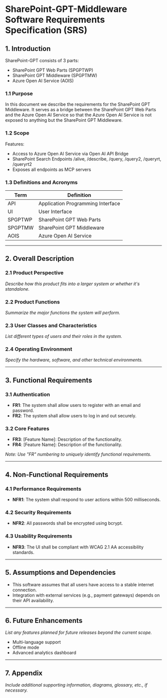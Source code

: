 # SharePoint-GPT-Middleware Software Requirements Specification (SRS)

## 1. Introduction

SharePoint-GPT consists of 3 parts:
- SharePoint GPT Web Parts (SPGPTWP)
- SharePoint GPT Middleware (SPGPTMW)
- Azure Open AI Service (AOIS)

### 1.1 Purpose
In this document we describe the requirements for the SharePoint GPT Middleware. It serves as a bridge between the SharePoint GPT Web Parts and the Azure Open AI Service so that the Azure Open AI Service is not exposed to anything but the SharePoint GPT Middleware.

### 1.2 Scope
Features:
- Access to Azure Open AI Service via Open AI API Bridge
- SharePoint Search Endpoints /alive, /describe, /query, /query2, /queryrt, /queryrt2
- Exposes all endpoints as MCP servers

### 1.3 Definitions and Acronyms
| Term | Definition |
|------|------------|
| API | Application Programming Interface |
| UI  | User Interface |
| SPGPTWP | SharePoint GPT Web Parts |
| SPGPTMW | SharePoint GPT Middleware |
| AOIS | Azure Open AI Service |

---

## 2. Overall Description

### 2.1 Product Perspective
_Describe how this product fits into a larger system or whether it's standalone._

### 2.2 Product Functions
_Summarize the major functions the system will perform._

### 2.3 User Classes and Characteristics
_List different types of users and their roles in the system._

### 2.4 Operating Environment
_Specify the hardware, software, and other technical environments._

---

## 3. Functional Requirements

### 3.1 Authentication
- **FR1**: The system shall allow users to register with an email and password.
- **FR2**: The system shall allow users to log in and out securely.

### 3.2 Core Features
- **FR3**: [Feature Name]: Description of the functionality.
- **FR4**: [Feature Name]: Description of the functionality.

_Note: Use "FR" numbering to uniquely identify functional requirements._

---

## 4. Non-Functional Requirements

### 4.1 Performance Requirements
- **NFR1**: The system shall respond to user actions within 500 milliseconds.

### 4.2 Security Requirements
- **NFR2**: All passwords shall be encrypted using bcrypt.

### 4.3 Usability Requirements
- **NFR3**: The UI shall be compliant with WCAG 2.1 AA accessibility standards.

---

## 5. Assumptions and Dependencies

- This software assumes that all users have access to a stable internet connection.
- Integration with external services (e.g., payment gateways) depends on their API availability.

---

## 6. Future Enhancements

_List any features planned for future releases beyond the current scope._

- Multi-language support
- Offline mode
- Advanced analytics dashboard

---

## 7. Appendix

_Include additional supporting information, diagrams, glossary, etc., if necessary._

